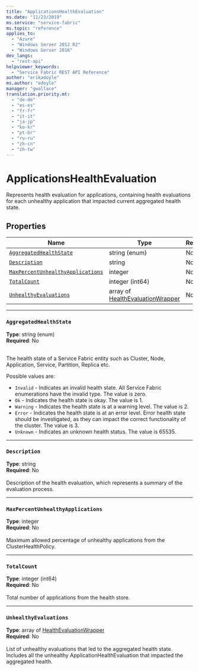 ```yaml
---
title: "ApplicationsHealthEvaluation"
ms.date: "11/23/2019"
ms.service: "service-fabric"
ms.topic: "reference"
applies_to: 
  - "Azure"
  - "Windows Server 2012 R2"
  - "Windows Server 2016"
dev_langs: 
  - "rest-api"
helpviewer_keywords: 
  - "Service Fabric REST API Reference"
author: "erikadoyle"
ms.author: "edoyle"
manager: "gwallace"
translation.priority.mt: 
  - "de-de"
  - "es-es"
  - "fr-fr"
  - "it-it"
  - "ja-jp"
  - "ko-kr"
  - "pt-br"
  - "ru-ru"
  - "zh-cn"
  - "zh-tw"
---
```

# ApplicationsHealthEvaluation

Represents health evaluation for applications, containing health evaluations for each unhealthy application that impacted current aggregated health state.

## Properties
| Name | Type | Required |
| --- | --- | --- |
| [`AggregatedHealthState`](#aggregatedhealthstate) | string (enum) | No |
| [`Description`](#description) | string | No |
| [`MaxPercentUnhealthyApplications`](#maxpercentunhealthyapplications) | integer | No |
| [`TotalCount`](#totalcount) | integer (int64) | No |
| [`UnhealthyEvaluations`](#unhealthyevaluations) | array of [HealthEvaluationWrapper](sfclient-v70-model-healthevaluationwrapper.md) | No |

____
### `AggregatedHealthState`
__Type__: string (enum) <br/>
__Required__: No<br/>
<br/>


The health state of a Service Fabric entity such as Cluster, Node, Application, Service, Partition, Replica etc.

Possible values are: 

  - `Invalid` - Indicates an invalid health state. All Service Fabric enumerations have the invalid type. The value is zero.
  - `Ok` - Indicates the health state is okay. The value is 1.
  - `Warning` - Indicates the health state is at a warning level. The value is 2.
  - `Error` - Indicates the health state is at an error level. Error health state should be investigated, as they can impact the correct functionality of the cluster. The value is 3.
  - `Unknown` - Indicates an unknown health status. The value is 65535.



____
### `Description`
__Type__: string <br/>
__Required__: No<br/>
<br/>
Description of the health evaluation, which represents a summary of the evaluation process.

____
### `MaxPercentUnhealthyApplications`
__Type__: integer <br/>
__Required__: No<br/>
<br/>
Maximum allowed percentage of unhealthy applications from the ClusterHealthPolicy.

____
### `TotalCount`
__Type__: integer (int64) <br/>
__Required__: No<br/>
<br/>
Total number of applications from the health store.

____
### `UnhealthyEvaluations`
__Type__: array of [HealthEvaluationWrapper](sfclient-v70-model-healthevaluationwrapper.md) <br/>
__Required__: No<br/>
<br/>
List of unhealthy evaluations that led to the aggregated health state. Includes all the unhealthy ApplicationHealthEvaluation that impacted the aggregated health.

